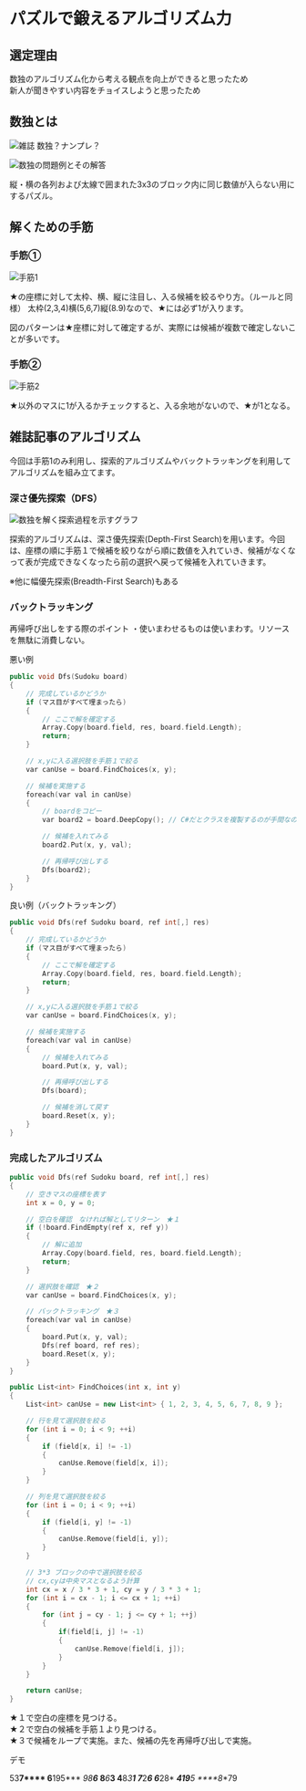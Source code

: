 # パズルで鍛えるアルゴリズム力

## 選定理由

数独のアルゴリズム化から考える観点を向上ができると思ったため  
新人が聞きやすい内容をチョイスしようと思ったため

## 数独とは

![雑誌](2022-01-15-12-07-38.png)
数独？ナンプレ？

![数独の問題例とその解答](2022-01-15-12-02-28.png)

縦・横の各列および太線で囲まれた3x3のブロック内に同じ数値が入らない用にするパズル。

## 解くための手筋

### 手筋①

![手筋1](2022-01-15-12-11-25.png)

★の座標に対して太枠、横、縦に注目し、入る候補を絞るやり方。（ルールと同様）
太枠(2,3,4)横(5,6,7)縦(8.9)なので、★には必ず1が入ります。

図のパターンは★座標に対して確定するが、実際には候補が複数で確定しないことが多いです。

### 手筋②

![手筋2](2022-01-15-12-33-50.png)

★以外のマスに1が入るかチェックすると、入る余地がないので、★が1となる。

## 雑誌記事のアルゴリズム

今回は手筋1のみ利用し、探索的アルゴリズムやバックトラッキングを利用してアルゴリズムを組み立てます。

### 深さ優先探索（DFS）

![数独を解く探索過程を示すグラフ](2022-01-16-09-12-39.png)

探索的アルゴリズムは、深さ優先探索(Depth-First Search)を用います。今回は、座標の順に手筋１で候補を絞りながら順に数値を入れていき、候補がなくなって表が完成できなくなったら前の選択へ戻って候補を入れていきます。

※他に幅優先探索(Breadth-First Search)もある

### バックトラッキング

再帰呼び出しをする際のポイント
・使いまわせるものは使いまわす。リソースを無駄に消費しない。

悪い例

~~~cpp
public void Dfs(Sudoku board)
{
    // 完成しているかどうか
    if (マス目がすべて埋まったら)
    {
        // ここで解を確定する
        Array.Copy(board.field, res, board.field.Length);
        return;
    }

    // x,yに入る選択肢を手筋１で絞る
    var canUse = board.FindChoices(x, y);

    // 候補を実施する
    foreach(var val in canUse)
    {
        // boardをコピー
        var board2 = board.DeepCopy(); // C#だとクラスを複製するのが手間なので、なかなか悪い例に倒れにくい

        // 候補を入れてみる
        board2.Put(x, y, val);

        // 再帰呼び出しする
        Dfs(board2);
    }
}
~~~

良い例（バックトラッキング）

~~~cpp
public void Dfs(ref Sudoku board, ref int[,] res)
{
    // 完成しているかどうか
    if (マス目がすべて埋まったら)
    {
        // ここで解を確定する
        Array.Copy(board.field, res, board.field.Length);
        return;
    }

    // x,yに入る選択肢を手筋１で絞る
    var canUse = board.FindChoices(x, y);

    // 候補を実施する
    foreach(var val in canUse)
    {
        // 候補を入れてみる
        board.Put(x, y, val);

        // 再帰呼び出しする
        Dfs(board);

        // 候補を消して戻す
        board.Reset(x, y);
    }
}
~~~

### 完成したアルゴリズム
~~~cpp
public void Dfs(ref Sudoku board, ref int[,] res)
{
    // 空きマスの座標を表す
    int x = 0, y = 0;

    // 空白を確認　なければ解としてリターン　★１
    if (!board.FindEmpty(ref x, ref y))
    {
        // 解に追加
        Array.Copy(board.field, res, board.field.Length);
        return;
    }

    // 選択肢を確認　★２
    var canUse = board.FindChoices(x, y);

    // バックトラッキング　★３
    foreach(var val in canUse)
    {
        board.Put(x, y, val);
        Dfs(ref board, ref res);
        board.Reset(x, y);
    }
}

public List<int> FindChoices(int x, int y)
{
    List<int> canUse = new List<int> { 1, 2, 3, 4, 5, 6, 7, 8, 9 };

    // 行を見て選択肢を絞る
    for (int i = 0; i < 9; ++i) 
    {
        if (field[x, i] != -1) 
        {
            canUse.Remove(field[x, i]); 
        }
    }

    // 列を見て選択肢を絞る
    for (int i = 0; i < 9; ++i)
    {
        if (field[i, y] != -1)
        {
            canUse.Remove(field[i, y]);
        }
    }

    // 3*3 ブロックの中で選択肢を絞る
    // cx,cyは中央マスとなるよう計算
    int cx = x / 3 * 3 + 1, cy = y / 3 * 3 + 1;
    for (int i = cx - 1; i <= cx + 1; ++i)
    {
        for (int j = cy - 1; j <= cy + 1; ++j)
        {
            if(field[i, j] != -1)
            {
                canUse.Remove(field[i, j]);
            }
        }
    }

    return canUse;
}
~~~

★１で空白の座標を見つける。  
★２で空白の候補を手筋１より見つける。  
★３で候補をループで実施。また、候補の先を再帰呼び出しで実施。

デモ

53**7****
6**195***
*98****6*
8***6***3
4**8*3**1
7***2***6
*6****28*
***419**5
****8**79
